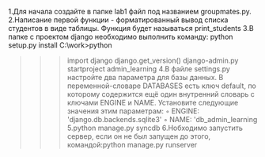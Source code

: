   1.Для начала создайте в  папке lab1 файл под названием groupmates.py. 
       2.Написание первой функции - форматированный вывод списка студентов в виде таблицы. Функция будет называться print_students
  3.В папке с проектом django необходимо выполнить команду: python setup.py install
C:\work>python
>>>
>>> import django
>>> django.get_version()
django-admin.py startproject admin_learning
  4.В файле settings.py настройте два параметра для базы данных. В переменной-словаре DATABASES есть ключ default, по которому
содержится ещё один внутренний словарь с ключами ENGINE и NAME.
Установите следующие значения этим параметрам:
◦ ENGINE: 'django.db.backends.sqlite3'
◦ NAME: 'db_admin_learning
  5.python manage.py syncdb
  6.Нобходимо запустить сервер, если он не был запущен до этого, командой:python manage.py runserver
